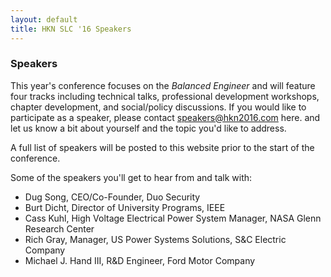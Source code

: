 ```yaml
---
layout: default
title: HKN SLC '16 Speakers
---
```


### Speakers
This year's conference focuses on the *Balanced Engineer* and will feature four tracks including technical talks, professional development workshops, chapter development, and social/policy discussions. If you would like to participate as a speaker, please contact [speakers@hkn2016.com](speakers@hkn2016.com) here. and let us know a bit about yourself and the topic you'd like to address.

A full list of speakers will be posted to this website prior to the start of the conference.

Some of the speakers you'll get to hear from and talk with:

 - Dug Song, CEO/Co-Founder, Duo Security
 - Burt Dicht, Director of University Programs, IEEE
 - Cass Kuhl, High Voltage Electrical Power System Manager, NASA Glenn Research Center
 - Rich Gray, Manager, US Power Systems Solutions, S&C Electric Company
 - Michael J. Hand III, R&D Engineer, Ford Motor Company
